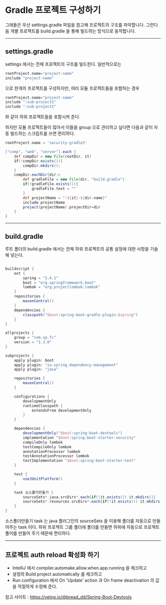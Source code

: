 # Gradle 프로젝트 구성하기

그래들은 우선 settings.gradle 파일을 참고해 프로젝트의 구조를 파악합니다.
그런다음 개별 프로젝트를 build.gradle 을 통해 빌드하는 방식으로 동작합니다.

---

## settings.gradle

settings 에서는 전체 프로젝트의 구조를 빌드한다. 일반적으로는

```groovy
rootProject.name="project-name"
include "project-name"
```

으로 한개의 프로젝트를 구성하지만, 여러 모듈 프로젝트들을 포함하는 경우

```groovy
rootProject.name="project-name"
include ":sub-project1"
include ":sub-project2"
```

와 같이 하위 프로젝트들을 포함시켜 준다.

하지만 모듈 프로젝트들이 많아서 이들을 group 으로 관리하고 싶다면 다음과 같이 자동 빌드하는 스크립트를 쓰면 편리하다.

```groovy
rootProject.name = 'security-gradle3'

["comp", "web", "server"].each {
    def compDir = new File(rootDir, it)
    if(!compDir.exists()){
        compDir.mkdirs();
    }
    compDir.eachDir{dir->
        def gradleFile = new File(dir, "build.gradle")
        if(!gradleFile.exists()){
            gradleFile.text = ""
        }
        def projectName = ":${it}-${dir.name}"
        include projectName
        project(projectName).projectDir=dir
    }
}
```

---

## build.gradle

루트 폴더의 build.gradle 에서는 전체 하위 프로젝트의 공통 설정에 대한 사항을 기술해 넣는다.

```groovy

buildscript {
    ext {
        spring = "2.4.1"
        boot = "org.springframework.boot"
        lombok = "org.projectlombok:lombok"
    }
    repositories {
        mavenCentral()
    }
    dependencies {
        classpath("$boot:spring-boot-gradle-plugin:$spring")
    }
}

allprojects {
    group = "com.sp.fc"
    version = "1.3.0"
}

subprojects {
    apply plugin: boot
    apply plugin: "io.spring.dependency-management"
    apply plugin: "java"

    repositories {
        mavenCentral()
    }

    configurations {
        developmentOnly
        runtimeClasspath {
            extendsFrom developmentOnly
        }
    }

    dependencies {
        developmentOnly("$boot:spring-boot-devtools")
        implementation "$boot:spring-boot-starter-security"
        compileOnly lombok
        testCompileOnly lombok
        annotationProcessor lombok
        testAnnotationProcessor lombok
        testImplementation "$boot:spring-boot-starter-test"
    }

    test {
        useJUnitPlatform()
    }

    task 소스폴더만들기 {
        sourceSets*.java.srcDirs*.each{if(!it.exists()) it.mkdirs()}
        sourceSets*.resources.srcDirs*.each{if(!it.exists()) it.mkdirs()}
    }
}

```

소스폴더만들기 task 는 java 플러그인의 sourceSets 을 이용해 폴더를 자동으로 만들어주는 task 이다. 하위 프로젝트 그룹 폴더에 폴더를 만들면 하위에 자동으로 프로젝트 폴어를 만들어 주기 때문에 편리하다.

---

## 프로젝트 auth reload 확성화 하기

- IntelliJ 에서 compiler.automake.allow.when.app.running 을 체크하고
- 설정의 Build project automatically 를 체크하고
- Run configuration 에서 On 'Update' action 과 On frame deactivation 의 값을 적절하게 수정해 준다.

참고 사이트 : https://velog.io/@bread_dd/Spring-Boot-Devtools
